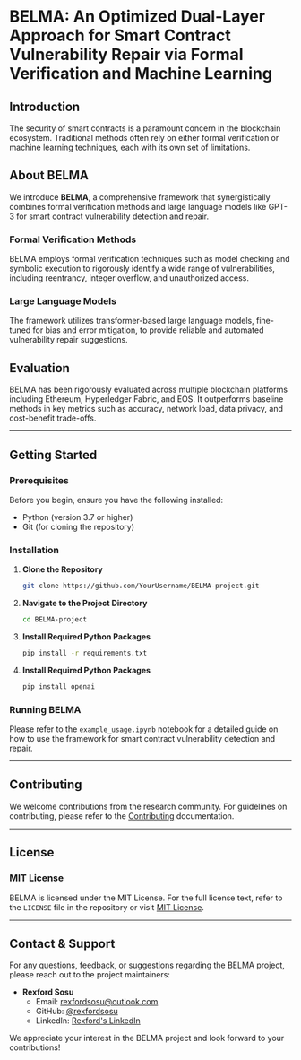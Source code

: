 # BELMA: An Optimized Dual-Layer Approach for Smart Contract Vulnerability Repair via Formal Verification and Machine Learning

## Introduction

The security of smart contracts is a paramount concern in the blockchain ecosystem. Traditional methods often rely on either formal verification or machine learning techniques, each with its own set of limitations. 

## About BELMA

We introduce **BELMA**, a comprehensive framework that synergistically combines formal verification methods and large language models like GPT-3 for smart contract vulnerability detection and repair. 

### Formal Verification Methods

BELMA employs formal verification techniques such as model checking and symbolic execution to rigorously identify a wide range of vulnerabilities, including reentrancy, integer overflow, and unauthorized access.

### Large Language Models

The framework utilizes transformer-based large language models, fine-tuned for bias and error mitigation, to provide reliable and automated vulnerability repair suggestions.

## Evaluation

BELMA has been rigorously evaluated across multiple blockchain platforms including Ethereum, Hyperledger Fabric, and EOS. It outperforms baseline methods in key metrics such as accuracy, network load, data privacy, and cost-benefit trade-offs.

---

## Getting Started

### Prerequisites

Before you begin, ensure you have the following installed:

- Python (version 3.7 or higher)
- Git (for cloning the repository)

### Installation

1. **Clone the Repository**

   ```bash
   git clone https://github.com/YourUsername/BELMA-project.git
   ```

2. **Navigate to the Project Directory**

   ```bash
   cd BELMA-project
   ```

3. **Install Required Python Packages**

   ```bash
   pip install -r requirements.txt
   ```

4. **Install Required Python Packages**

   ```bash
   pip install openai
   ```

### Running BELMA

Please refer to the `example_usage.ipynb` notebook for a detailed guide on how to use the framework for smart contract vulnerability detection and repair.

---

## Contributing

We welcome contributions from the research community. For guidelines on contributing, please refer to the [Contributing](CONTRIBUTING.md) documentation.

---

## License

### MIT License

BELMA is licensed under the MIT License. For the full license text, refer to the `LICENSE` file in the repository or visit [MIT License](LICENSE.md).

---

## Contact & Support

For any questions, feedback, or suggestions regarding the BELMA project, please reach out to the project maintainers:

- **Rexford Sosu**
  - Email: rexfordsosu@outlook.com
  - GitHub: [@rexfordsosu](https://github.com/niirex1)
  - LinkedIn: [Rexford's LinkedIn](https://www.linkedin.com/in/rexford-sosu-b4593b57/)

We appreciate your interest in the BELMA project and look forward to your contributions!
